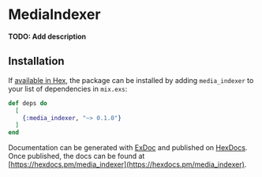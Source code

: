 # MediaIndexer

**TODO: Add description**

## Installation

If [available in Hex](https://hex.pm/docs/publish), the package can be installed
by adding `media_indexer` to your list of dependencies in `mix.exs`:

```elixir
def deps do
  [
    {:media_indexer, "~> 0.1.0"}
  ]
end
```

Documentation can be generated with [ExDoc](https://github.com/elixir-lang/ex_doc)
and published on [HexDocs](https://hexdocs.pm). Once published, the docs can
be found at [https://hexdocs.pm/media_indexer](https://hexdocs.pm/media_indexer).

